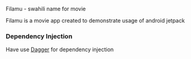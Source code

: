 Filamu - swahili name for movie

Filamu is a movie app created to demonstrate usage of android jetpack

<h3>Dependency Injection</h3>
Have use <a href="https://google.github.io/dagger/">Dagger</a> for dependency injection
